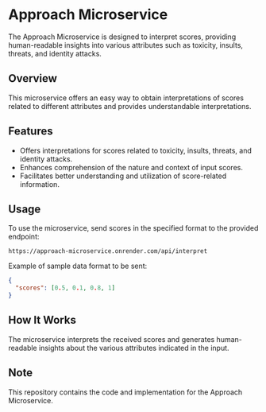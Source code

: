 # Approach Microservice

The Approach Microservice is designed to interpret scores, providing human-readable insights into various attributes such as toxicity, insults, threats, and identity attacks.

## Overview

This microservice offers an easy way to obtain interpretations of scores related to different attributes and provides understandable interpretations.

## Features

- Offers interpretations for scores related to toxicity, insults, threats, and identity attacks.
- Enhances comprehension of the nature and context of input scores.
- Facilitates better understanding and utilization of score-related information.

## Usage

To use the microservice, send scores in the specified format to the provided endpoint:
```
https://approach-microservice.onrender.com/api/interpret
```

Example of sample data format to be sent:
```json
{
  "scores": [0.5, 0.1, 0.8, 1]
}
```

## How It Works

The microservice interprets the received scores and generates human-readable insights about the various attributes indicated in the input.

## Note

This repository contains the code and implementation for the Approach Microservice.
